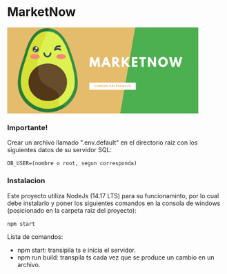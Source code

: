 # MarketNow
<img src="https://github.com/IgnadlO/MarketNow/blob/main/public/img/logotipo.png" height="200" align="center">

### Importante!
Crear un archivo llamado ".env.default" en el directorio raiz con los siguientes datos de su servidor SQL:
```DB_PASS=(su contraseña)
DB_USER=(nombre o root, segun corresponda)
```

### Instalacion
Este proyecto utiliza NodeJs (14.17 LTS) para su funcionaminto,
por lo cual debe instalarlo y poner los siguientes comandos
en la consola de windows (posicionado en la carpeta raiz del proyecto):
```npm i 
npm start
```

Lista de comandos:
- npm start: transipila ts e inicia el servidor.
- npm run build: transpila ts cada vez que se produce un cambio en un archivo.